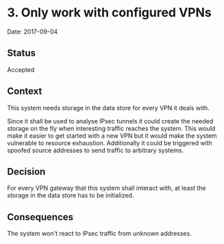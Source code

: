 
# 3. Only work with configured VPNs

Date: 2017-09-04

## Status

Accepted

## Context

This system needs storage in the data store for every VPN it deals with.

Since it shall be used to analyse IPsec tunnels it could create the needed storage on the fly when interesting traffic reaches the system.
This would make it easier to get started with a new VPN but it would make the system vulnerable to resource exhaustion.
Additionally it could be triggered with spoofed source addresses to send traffic to arbitrary systems.

## Decision

For every VPN gateway that this system shall interact with, at least the storage in the data store has to be initialized.

## Consequences

The system won't react to IPsec traffic from unknown addresses.

